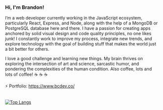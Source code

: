 ### Hi, I'm Brandon!
I’m a web developer currently working in the
							JavaScript ecosystem, particularly React, Express,
							and Node, along with the help of a MongoDB or
							PostgreSQL database here and there. I have a passion
							for creating apps anchored by solid visual design
							and code quality principles, no one likes junk! I
							constantly work to improve my process, integrate new
							trends, and explore technology with the goal of
							building stuff that makes the world just a bit
							better for others.

I love a good challenge and learning new things. My brain thrives on exploring the intersection of art and science, sarcastic humor, and pondering the complexities of the human condition. Also coffee, lots and lots of coffee! ☕ ☕ ☕ 

⚡ Portfolio:
 https://www.bcdev.co/

## 
[![Top Langs](https://github-readme-stats.vercel.app/api/top-langs/?username=bcorey85&layout=compact)](https://github.com/anuraghazra/github-readme-stats)
<!--
**bcorey85/bcorey85** is a ✨ _special_ ✨ repository because its `README.md` (this file) appears on your GitHub profile.

Here are some ideas to get you started:

- 🔭 I’m currently working on ...
- 🌱 I’m currently learning ...
- 👯 I’m looking to collaborate on ...
- 🤔 I’m looking for help with ...
- 💬 Ask me about ...
- 📫 How to reach me: ...
- 😄 Pronouns: ...
- ⚡ Fun fact: ...
-->
